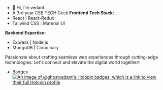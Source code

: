 - 👋 Hi, I’m vedant
-  A 3rd year CSE TECH Geek
  **Frontend Tech Stack:**
- React | React-Redux
- Tailwind CSS | Material UI

**Backend Expertise:**
- Express | Node.js
- MongoDB | Cloudinary

Passionate about crafting seamless web experiences through cutting-edge technologies. Let's connect and elevate the digital world together! 


<!---
ghOst-vedant/ghOst-vedant is a ✨ special ✨ repository because its `README.md` (this file) appears on your GitHub profile.
You can click the Preview link to take a look at your changes.
--->

-  Badges
[![An image of @ghostvedant's Holopin badges, which is a link to view their full Holopin profile](https://holopin.me/ghostvedant)](https://holopin.io/@ghostvedant)
